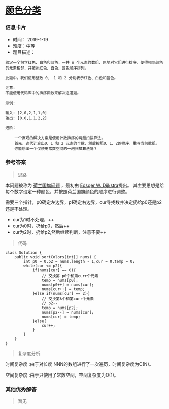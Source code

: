 # [颜色分类](https://leetcode-cn.com/problems/sort-colors/)

### 信息卡片

- 时间： 2019-1-19
- 难度：中等
- 题目描述：

```
给定一个包含红色、白色和蓝色，一共 n 个元素的数组，原地对它们进行排序，使得相同颜色的元素相邻，并按照红色、白色、蓝色顺序排列。

此题中，我们使用整数 0、 1 和 2 分别表示红色、白色和蓝色。

注意:
不能使用代码库中的排序函数来解决这道题。

示例:

输入: [2,0,2,1,1,0]
输出: [0,0,1,1,2,2]

进阶：

    一个直观的解决方案是使用计数排序的两趟扫描算法。
    首先，迭代计算出0、1 和 2 元素的个数，然后按照0、1、2的排序，重写当前数组。
    你能想出一个仅使用常数空间的一趟扫描算法吗？
```





### 参考答案

> 思路

本问题被称为 [荷兰国旗问题](https://en.wikipedia.org/wiki/Dutch_national_flag_problem)  ，最初由 [Edsger W. Dijkstra](https://baike.baidu.com/item/%E8%89%BE%E5%85%B9%E6%A0%BC%C2%B7%E8%BF%AA%E7%A7%91%E6%96%AF%E5%BD%BB/5029407?fromtitle=Dijkstra&fromid=1880870&fr=aladdin)提出。  其主要思想是给每个数字设定一种颜色，并按照荷兰国旗颜色的顺序进行调整。 

需要三个指针，p0确定左边界，p1确定右边界，cur寻找数并决定扔给p0还是p2还是不处理。

- cur为1时不处理，++
- cur为0时，扔给p0，然后++
- cur为2时，扔给p2,然后继续判断，注意不要++



> 代码

```
class Solution {
    public void sortColors(int[] nums) {
        int p0 = 0,p2 = nums.length - 1,cur = 0,temp = 0;
        while(cur <= p2){
            if(nums[cur] == 0){
                // 交换第 p0个和第curr个元素
                temp = nums[p0];
                nums[p0++] = nums[cur];
                nums[cur++] = temp;
            }else if(nums[cur] == 2){
                // 交换第k个和第curr个元素
                // p2--
                temp = nums[p2];
                nums[p2--] = nums[cur];
                nums[cur] = temp;
            }else{
                cur++;
            }
        }
    }
}
```



> 复杂度分析

时间复杂度 :由于对长度 NNN的数组进行了一次遍历，时间复杂度为O(N)。

空间复杂度 :由于只使用了常数空间，空间复杂度为O(1)。





### 其他优秀解答

> 暂无
